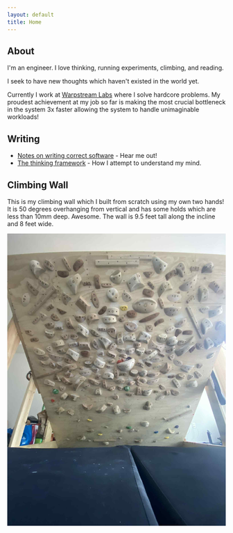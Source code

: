 ```yaml
---
layout: default
title: Home
---
```


## About

I'm an engineer. I love thinking, running experiments, climbing, and reading.

I seek to have new thoughts which haven't existed in the world yet.

Currently I work at [Warpstream Labs](https://www.warpstream.com/) where I solve hardcore problems. My proudest achievement at my job so far is making the most crucial bottleneck in the system 3x faster allowing the system to handle unimaginable workloads!


## Writing

- [Notes on writing correct software](https://visualtransporter.substack.com/p/notes-on-writing-correct-software) - Hear me out!
- [The thinking framework](https://visualtransporter.substack.com/p/the-thinking-framework) - How I attempt to understand my mind.


## Climbing Wall

This is my climbing wall which I built from scratch using my own two hands! It is 50 degrees overhanging from vertical and has some holds
which are less than 10mm deep. Awesome. The wall is 9.5 feet tall along the incline and 8 feet wide.

![Climbing Wall](assets/climbing_wall.jpeg)